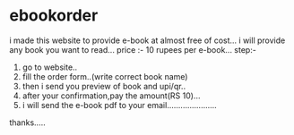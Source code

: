 # ebookorder
i made this website to provide e-book at almost free of cost...
i will provide any book you want to read...
price :- 10 rupees per e-book...
step:-
1. go to website..
2. fill the order form..(write correct book name)
3. then i send you preview of book and upi/qr..
4. after your confirmation,pay the amount(RS 10)...
5. i will send the e-book pdf to your email......................

thanks.....
